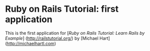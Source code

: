 # Ruby on Rails Tutorial: first application

This is the first application for
[*Ruby on Rails Tutorial: Learn Rails by Example*] (http://railstutorial.org/)
by [Michael Hart] (http://michaelhartl.com)


